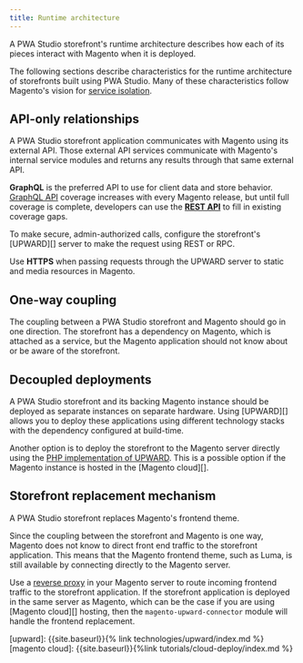 ```yaml
---
title: Runtime architecture
---
```


A PWA Studio storefront's runtime architecture describes how each of its pieces interact with Magento when it is deployed.

The following sections describe characteristics for the runtime architecture of storefronts built using PWA Studio.
Many of these characteristics follow Magento's vision for [service isolation][].

## API-only relationships

A PWA Studio storefront application communicates with Magento using its external API.
Those external API services communicate with Magento's internal service modules and returns any results through that same external API.

**GraphQL** is the preferred API to use for client data and store behavior.
[GraphQL API][] coverage increases with every Magento release, but
until full coverage is complete, developers can use the [**REST API**][] to fill in existing coverage gaps.

To make secure, admin-authorized calls, configure the storefront's [UPWARD][] server to make the request using REST or RPC.

Use **HTTPS** when passing requests through the UPWARD server to static and media resources in Magento.

## One-way coupling

The coupling between a PWA Studio storefront and Magento should go in one direction.
The storefront has a dependency on Magento, which is attached as a service, but
the Magento application should not know about or be aware of the storefront.

## Decoupled deployments

A PWA Studio storefront and its backing Magento instance should be deployed as separate instances on separate hardware.
Using [UPWARD][] allows you to deploy these applications using different technology stacks with the dependency configured at build-time.

Another option is to deploy the storefront to the Magento server directly using the [PHP implementation of UPWARD][].
This is a possible option if the Magento instance is hosted in the [Magento cloud][].

## Storefront replacement mechanism

A PWA Studio storefront replaces Magento's frontend theme.

Since the coupling between the storefront and Magento is one way, Magento does not know to direct front end traffic to the storefront application.
This means that the Magento frontend theme, such as Luma, is still available by connecting directly to the Magento server.

Use a [reverse proxy][] in your Magento server to route incoming frontend traffic to the storefront application.
If the storefront application is deployed in the same server as Magento, which can be the case if you are using [Magento cloud][] hosting, then the `magento-upward-connector` module will handle the frontend replacement.

[upward]: {{site.baseurl}}{% link technologies/upward/index.md %}
[magento cloud]: {{site.baseurl}}{%link tutorials/cloud-deploy/index.md %}

[service isolation]: https://github.com/magento/architecture/blob/master/design-documents/service-isolation.md
[php implementation of upward]: https://github.com/magento-research/upward-php
[reverse proxy]: https://en.wikipedia.org/wiki/Reverse_proxy
[graphql api]: https://devdocs.magento.com/guides/v2.3/graphql/
[**rest api**]: https://devdocs.magento.com/guides/v2.3/rest/bk-rest.html

